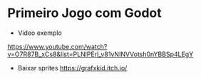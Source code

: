 # Primeiro Jogo com Godot

- Video exemplo

https://www.youtube.com/watch?v=O7R87B_xCs8&list=PLNlPErl_v81vNINVVotsh0nYBBSp4LEgY

- Baixar sprites
https://grafxkid.itch.io/
